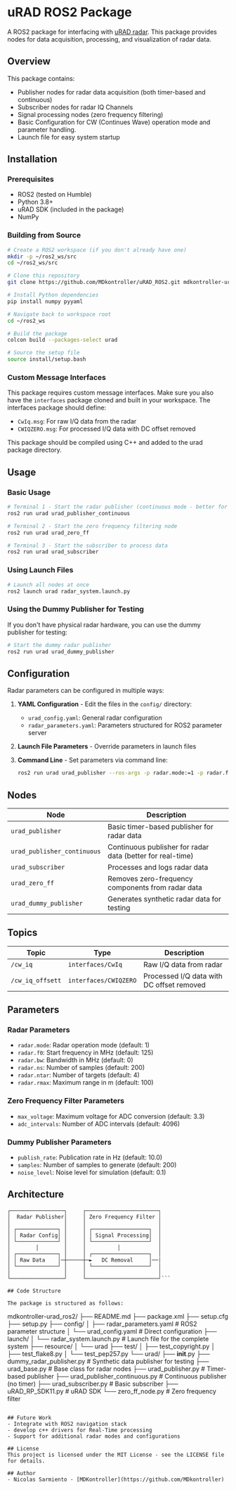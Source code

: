 # uRAD ROS2 Package

A ROS2 package for interfacing with [uRAD radar](https://urad.es/en/). This package provides nodes for data acquisition, processing, and visualization of radar data.

## Overview

This package contains:
- Publisher nodes for radar data acquisition (both timer-based and continuous)
- Subscriber nodes for radar IQ Channels
- Signal processing nodes (zero frequency filtering)
- Basic Configuration for CW (Continues Wave) operation mode and parameter handling.
- Launch file for easy system startup

## Installation

### Prerequisites
- ROS2 (tested on Humble)
- Python 3.8+
- uRAD SDK (included in the package)
- NumPy

### Building from Source
```bash
# Create a ROS2 workspace (if you don't already have one)
mkdir -p ~/ros2_ws/src
cd ~/ros2_ws/src

# Clone this repository
git clone https://github.com/MDkontroller/uRAD_ROS2.git mdkontroller-urad_ros2

# Install Python dependencies
pip install numpy pyyaml

# Navigate back to workspace root
cd ~/ros2_ws

# Build the package
colcon build --packages-select urad

# Source the setup file
source install/setup.bash
```

### Custom Message Interfaces
This package requires custom message interfaces. Make sure you also have the `interfaces` package cloned and built in your workspace. The interfaces package should define:

- `CwIq.msg`: For raw I/Q data from the radar
- `CWIQZERO.msg`: For processed I/Q data with DC offset removed

This package should be compiled using C++ and added to the urad package directory.

## Usage

### Basic Usage
```bash
# Terminal 1 - Start the radar publisher (continuous mode - better for real-time applications)
ros2 run urad urad_publisher_continuous

# Terminal 2 - Start the zero frequency filtering node
ros2 run urad urad_zero_ff

# Terminal 3 - Start the subscriber to process data
ros2 run urad urad_subscriber
```

### Using Launch Files
```bash
# Launch all nodes at once
ros2 launch urad radar_system.launch.py
```

### Using the Dummy Publisher for Testing
If you don't have physical radar hardware, you can use the dummy publisher for testing:

```bash
# Start the dummy radar publisher
ros2 run urad urad_dummy_publisher
```

## Configuration

Radar parameters can be configured in multiple ways:

1. **YAML Configuration** - Edit the files in the `config/` directory:
   - `urad_config.yaml`: General radar configuration
   - `radar_parameters.yaml`: Parameters structured for ROS2 parameter server

2. **Launch File Parameters** - Override parameters in launch files

3. **Command Line** - Set parameters via command line:
   ```bash
   ros2 run urad urad_publisher --ros-args -p radar.mode:=1 -p radar.f0:=125
   ```

## Nodes

| Node | Description |
|------|-------------|
| `urad_publisher` | Basic timer-based publisher for radar data |
| `urad_publisher_continuous` | Continuous publisher for radar data (better for real-time) |
| `urad_subscriber` | Processes and logs radar data |
| `urad_zero_ff` | Removes zero-frequency components from radar data |
| `urad_dummy_publisher` | Generates synthetic radar data for testing |

## Topics

| Topic | Type | Description |
|-------|------|-------------|
| `/cw_iq` | `interfaces/CwIq` | Raw I/Q data from radar |
| `/cw_iq_offsett` | `interfaces/CWIQZERO` | Processed I/Q data with DC offset removed |

## Parameters

### Radar Parameters
- `radar.mode`: Radar operation mode (default: 1)
- `radar.f0`: Start frequency in MHz (default: 125)
- `radar.bw`: Bandwidth in MHz (default: 0)
- `radar.ns`: Number of samples (default: 200)
- `radar.ntar`: Number of targets (default: 4)
- `radar.rmax`: Maximum range in m (default: 100)

### Zero Frequency Filter Parameters
- `max_voltage`: Maximum voltage for ADC conversion (default: 3.3)
- `adc_intervals`: Number of ADC intervals (default: 4096)

### Dummy Publisher Parameters
- `publish_rate`: Publication rate in Hz (default: 10.0)
- `samples`: Number of samples to generate (default: 200)
- `noise_level`: Noise level for simulation (default: 0.1)

## Architecture

```
┌─────────────────┐     ┌───────────────────────┐
│  Radar Publisher│     │ Zero Frequency Filter │
│                 │     │                       │   
│ ┌─────────────┐ │     │ ┌──────────────────┐  │  
│ │ Radar Config│ │     │ │ Signal Processing│  │ 
│ └─────────────┘ │     │ └──────────────────┘  │
│        │        │     │          │            │
│ ┌─────────────┐ │     │ ┌──────────────────┐  │
│ │ Raw Data    │─┼─────┼─►   DC Removal     │──|
│ └─────────────┘ │     │ └──────────────────┘  │     
│                 │     │                       │ 
└─────────────────┘     └───────────────────────┘```

## Code Structure

The package is structured as follows:

```
mdkontroller-urad_ros2/
├── README.md
├── package.xml
├── setup.cfg
├── setup.py
├── config/
│   ├── radar_parameters.yaml    # ROS2 parameter structure
│   └── urad_config.yaml         # Direct configuration
├── launch/
│   └── radar_system.launch.py   # Launch file for the complete system
├── resource/
│   └── urad
├── test/
│   ├── test_copyright.py
│   ├── test_flake8.py
│   └── test_pep257.py
└── urad/
    ├── __init__.py
    ├── dummy_radar_publisher.py  # Synthetic data publisher for testing
    ├── urad_base.py              # Base class for radar nodes
    ├── urad_publisher.py         # Timer-based publisher
    ├── urad_publisher_continuous.py  # Continuous publisher (no timer)
    ├── urad_subscriber.py        # Basic subscriber
    ├── uRAD_RP_SDK11.py          # uRAD SDK
    └── zero_ff_node.py           # Zero frequency filter
```

## Future Work
- Integrate with ROS2 navigation stack
- develop c++ drivers for Real-Time processing
- Support for additional radar modes and configurations

## License
This project is licensed under the MIT License - see the LICENSE file for details.

## Author
- Nicolas Sarmiento - [MDKontroller](https://github.com/MDkontroller)